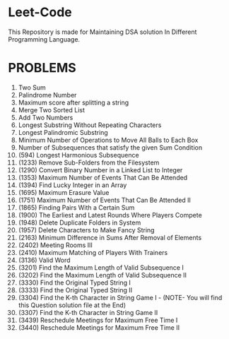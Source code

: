# Leet-Code
This Repository is made for Maintaining DSA solution In Different Programming Language.

# PROBLEMS
1. Two Sum
2. Palindrome Number
3. Maximum score after splitting a string
4. Merge Two Sorted List
5. Add Two Numbers
6. Longest Substring Without Repeating Characters
7. Longest Palindromic Substring
8. Minimum Number of Operations to Move All Balls to Each Box
9. Number of Subsequences that satisfy the given Sum Condition
10. (594) Longest Harmonious Subsequence
11. (1233) Remove Sub-Folders from the Filesystem
12. (1290) Convert Binary Number in a Linked List to Integer
13. (1353) Maximum Number of Events That Can Be Attended
14. (1394) Find Lucky Integer in an Array
15. (1695) Maximum Erasure Value
16. (1751) Maximum Number of Events That Can Be Attended II
17. (1865) Finding Pairs With a Certain Sum
18. (1900) The Earliest and Latest Rounds Where Players Compete
19. (1948) Delete Duplicate Folders in System
20. (1957) Delete Characters to Make Fancy String
21. (2163) Minimum Difference in Sums After Removal of Elements
22. (2402) Meeting Rooms III
23. (2410) Maximum Matching of Players With Trainers
24. (3136) Valid Word
25. (3201) Find the Maximum Length of Valid Subsequence I
26. (3202) Find the Maximum Length of Valid Subsequence II
27. (3330) Find the Original Typed String I
28. (3333) Find the Original Typed String II
29. (3304) Find the K-th Character in String Game I - (NOTE- You will find this Question solution file at the End)
30. (3307) Find the K-th Character in String Game II
31. (3439) Reschedule Meetings for Maximum Free Time I
32. (3440) Reschedule Meetings for Maximum Free Time II


